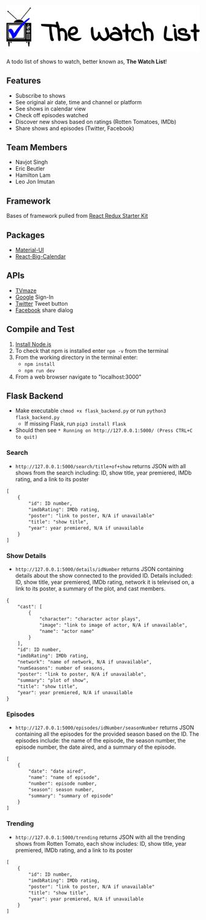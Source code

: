 ![Logo](/logo.png?raw=true.png)

A todo list of shows to watch, better known as, **The Watch List**!

## Features
- Subscribe to shows
- See original air date, time and channel or platform
- See shows in calendar view
- Check off episodes watched
- Discover new shows based on ratings (Rotten Tomatoes, IMDb)
- Share shows and episodes (Twitter, Facebook)

## Team Members
- Navjot Singh
- Eric Beutler
- Hamilton Lam
- Leo Jon Imutan

## Framework
Bases of framework pulled from [React Redux Starter Kit](https://github.com/davezuko/react-redux-starter-kit)

## Packages
- [Material-UI](http://www.material-ui.com/#/)
- [React-Big-Calendar](https://github.com/intljusticemission/react-big-calendar)

## APIs
- [TVmaze](http://www.tvmaze.com/api)
- [Google](https://developers.google.com/identity/sign-in/web/) Sign-In
- [Twitter](https://dev.twitter.com/web/tweet-button) Tweet button
- [Facebook](https://developers.facebook.com/docs/sharing/reference/share-dialog) share dialog

## Compile and Test
1. [Install Node.js](https://nodejs.org/en/)
2. To check that npm is installed enter `npm -v` from the terminal
3. From the working directory in the terminal enter:
    - `npm install`
    - `npm run dev`
4. From a web browser navigate to "localhost:3000"

## Flask Backend
- Make executable `chmod +x flask_backend.py` or run `python3 flask_backend.py`
    - If missing Flask, run `pip3 install Flask`
- Should then see `* Running on http://127.0.0.1:5000/ (Press CTRL+C to quit)`

### Search
- `http://127.0.0.1:5000/search/title+of+show` returns JSON with all shows from the search including: ID, show title, year premiered, IMDb rating, and a link to its poster
```
[
    {
        "id": ID number,
        "imdbRating": IMDb rating,
        "poster": "link to poster, N/A if unavailable"
        "title": "show title",
        "year": year premiered, N/A if unavailable
    }
]
```

### Show Details
- `http://127.0.0.1:5000/details/idNumber` returns JSON containing details about the show connected to the provided ID. Details included: ID, show title, year premiered, IMDb rating, network it is televised on, a link to its poster, a summary of the plot, and cast members.
```
{
    "cast": [
        {
            "character": "character actor plays",
            "image": "link to image of actor, N/A if unavailable",
            "name": "actor name"
        }
    ],
    "id": ID number,
    "imdbRating": IMDb rating,
    "network": "name of network, N/A if unavailable",
    "numSeasons": number of seasons,
    "poster": "link to poster, N/A if unavailable",
    "summary": "plot of show",
    "title": "show title",
    "year": year premiered, N/A if unavailable
}
```

### Episodes
- `http://127.0.0.1:5000/episodes/idNumber/seasonNumber` returns JSON containing all the episodes for the provided season based on the ID. The episodes include: the name of the episode, the season number, the episode number, the date aired, and a summary of the episode.
```
[
    {
        "date": "date aired",
        "name": "name of episode",
        "number": episode number,
        "season": season number,
        "summary": "summary of episode"
    }
]
```

### Trending
- `http://127.0.0.1:5000/trending` returns JSON with all the trending shows from Rotten Tomato, each show includes: ID, show title, year premiered, IMDb rating, and a link to its poster
```
[
    {
        "id": ID number,
        "imdbRating": IMDb rating,
        "poster": "link to poster, N/A if unavailable"
        "title": "show title",
        "year": year premiered, N/A if unavailable
    }
]
```
